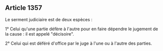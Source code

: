 Article 1357
----
Le serment judiciaire est de deux espèces :

1° Celui qu'une partie défère à l'autre pour en faire dépendre le jugement de la
cause : il est appelé "décisoire".

2° Celui qui est déféré d'office par le juge à l'une ou à l'autre des parties.
